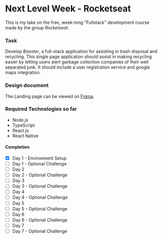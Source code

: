 # Next Level Week - Rocketseat

This is my take on the free, week-long "Fullstack" development course made by the group _Rocketseat_.

### Task

Develop _Booster_, a full-stack application for assisting in trash disposal and recycling. This single page application should assist in making recycling easier by letting users alert garbage collection companies of their well separated junk. It should include a user registration service and google maps integration.

### Design document

The Landing page can be viewed on [Figma](https://www.figma.com/file/9TlOcj6l7D05fZhU12xWT3/Ecoleta-(Booster)?node-id=0%3A1).


### Required Technologies so far

- Node.js
- TypeScript
- React.js
- React Native

#### Completion

- [x] Day 1 - Environment Setup 
 - [ ] Day 1 - Optional Challenge
- [ ] Day 2
 - [ ] Day 2 - Optional Challenge
- [ ] Day 3
 - [ ] Day 3 - Optional Challenge
- [ ] Day 4
 - [ ] Day 4 - Optional Challenge
- [ ] Day 5
 - [ ] Day 5 - Optional Challenge
- [ ] Day 6
 - [ ] Day 6 - Optional Challenge
- [ ] Day 7
 - [ ] Day 7 - Optional Challenge
